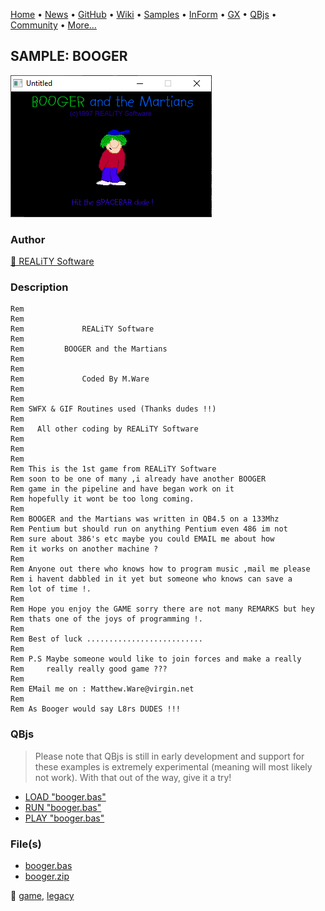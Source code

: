 [Home](https://qb64.com) • [News](../../news.md) • [GitHub](https://github.com/QB64Official/qb64) • [Wiki](https://github.com/QB64Official/qb64/wiki) • [Samples](../../samples.md) • [InForm](../../inform.md) • [GX](../../gx.md) • [QBjs](../../qbjs.md) • [Community](../../community.md) • [More...](../../more.md)

## SAMPLE: BOOGER

![screenshot.png](img/screenshot.png)

### Author

[🐝 REALiTY Software](../reality-software.md) 

### Description

```text
Rem
Rem
Rem             REALiTY Software
Rem
Rem         BOOGER and the Martians
Rem
Rem
Rem             Coded By M.Ware
Rem
Rem
Rem SWFX & GIF Routines used (Thanks dudes !!)
Rem
Rem   All other coding by REALiTY Software
Rem
Rem
Rem
Rem This is the 1st game from REALiTY Software
Rem soon to be one of many ,i already have another BOOGER
Rem game in the pipeline and have began work on it
Rem hopefully it wont be too long coming.
Rem
Rem BOOGER and the Martians was written in QB4.5 on a 133Mhz
Rem Pentium but should run on anything Pentium even 486 im not
Rem sure about 386's etc maybe you could EMAIL me about how
Rem it works on another machine ?
Rem
Rem Anyone out there who knows how to program music ,mail me please
Rem i havent dabbled in it yet but someone who knows can save a
Rem lot of time !.
Rem
Rem Hope you enjoy the GAME sorry there are not many REMARKS but hey
Rem thats one of the joys of programming !.
Rem
Rem Best of luck ..........................
Rem
Rem P.S Maybe someone would like to join forces and make a really
Rem     really really good game ???
Rem
Rem EMail me on : Matthew.Ware@virgin.net
Rem
Rem As Booger would say L8rs DUDES !!!
```

### QBjs

> Please note that QBjs is still in early development and support for these examples is extremely experimental (meaning will most likely not work). With that out of the way, give it a try!

* [LOAD "booger.bas"](https://v6p9d9t4.ssl.hwcdn.net/html/5963335/index.html?src=https://qb64.com/samples/booger/src/booger.bas)
* [RUN "booger.bas"](https://v6p9d9t4.ssl.hwcdn.net/html/5963335/index.html?mode=auto&src=https://qb64.com/samples/booger/src/booger.bas)
* [PLAY "booger.bas"](https://v6p9d9t4.ssl.hwcdn.net/html/5963335/index.html?mode=play&src=https://qb64.com/samples/booger/src/booger.bas)

### File(s)

* [booger.bas](src/booger.bas)
* [booger.zip](src/booger.zip)

🔗 [game](../game.md), [legacy](../legacy.md)
